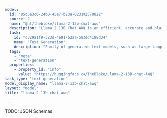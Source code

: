 ```yaml
---
model:
  id: "85c5a3c6-24b0-45e7-b23a-023182578822"
  source: 2
  name: "@hf/thebloke/llama-2-13b-chat-awq"
  description: "Llama 2 13B Chat AWQ is an efficient, accurate and blazing-fast low-bit weight quantized Llama 2 variant."
  task:
    id: "c329a1f9-323d-4e91-b2aa-582dd4188d34"
    name: "Text Generation"
    description: "Family of generative text models, such as large language models (LLM), that can be adapted for a variety of natural language tasks."
  tags:
    - "meta"
    - "text-generation"
  properties:
    - property_id: "info"
      value: "https://huggingface.co/TheBloke/Llama-2-13B-chat-AWQ"
task_type: "text-generation"
model_display_name: "llama-2-13b-chat-awq"
layout: "model"
title: "llama-2-13b-chat-awq"

---
```


TODO: JSON Schemas